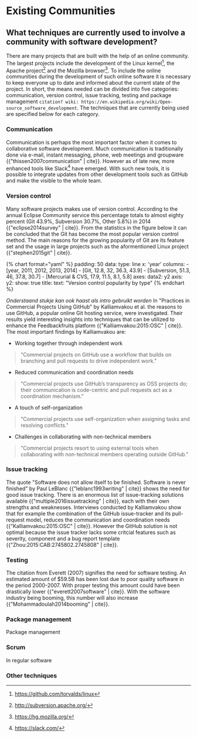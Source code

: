 # Existing Communities

## What techniques are currently used to involve a community with software development?
There are many projects that are built with the help of an online community. The largest projects include the development of the Linux kernel[^linuxrepo], the Apache project[^apacherepo] and the Mozilla browser[^mozillarepo]. To include the online communities during the development of such online software it is necessary to keep everyone up to date and informed about the current state of the project. In short, the means needed can be divided into five categories: communication, version control, issue tracking, testing and package management `citation? wiki: https://en.wikipedia.org/wiki/Open-source_software_development`. The techniques that are currently being used are specified below for each category.

### Communication
Communication is perhaps the most important factor when it comes to collaborative software development. Much communication is traditionally done via e-mail, instant messaging, phone, web meetings and groupware {{"thissen2007communication" | cite}}. However as of late new, more enhanced tools like Slack[^slackwebsite] have emerged. With such new tools, it is possible to integrate updates from other development tools such as GitHub and make the visible to the whole team.

### Version control
Many software projects makes use of version control. According to the annual Eclipse Community service this percentage totals to almost eighty percent (Git 43.9%, Subversion 30.7%, Other 5.8%) in 2014 {{"eclipse2014survey" | cite}}. From the statistics in the figure below it can be concluded that the Git has become the most popular version control method. The main reasons for the growing popularity of Git are its feature set and the usage in large projects such as the aformentioned Linux project {{"stephen2015git" | cite}}.

{% chart format="yaml" %}
padding: 50
data:
    type: line
    x: 'year'
    columns:
        - [year, 2011, 2012, 2013, 2014]
        - [Git, 12.8, 32, 36.3, 43.9]
        - [Subversion, 51.3, 46, 37.8, 30.7]
        - [Mercurial & CVS, 17.9, 11.5, 8.1, 5.8]
    axes:
        data2: y2
axis:
    y2:
        show: true
title:
    text: "Version control popularity by type"
{% endchart %}

_Onderstaand stukje kan ook haast als intro gebruikt worden_
In "Practices in Commercial Projects Using GitHub" by Kalliamvakou et al. the reasons to use GitHub, a popular online Git hosting service, were investigated. Their results yield interesting insights into techniques that can be utilized to enhance the Feedbackfruits platform {{"Kalliamvakou:2015:OSC" | cite}}. The most important findings by Kalliamvakou are: 
- Working together through independent work 
> "Commercial projects on GitHub use a workflow that builds on branching and pull requests to drive independent work."

- Reduced communication and coordination needs
> "Commercial projects use GitHub’s transparency as OSS projects do; their communication is code-centric and pull requests act as a coordination mechanism."

- A touch of self-organization 
> "Commercial projects use self-organization when assigning tasks and resolving conflicts."

- Challenges in collaborating with non-technical members
> "Commercial projects resort to using external tools when collaborating with non-technical members operating outside GitHub."


### Issue tracking
The quote "Software does not allow itself to be finished. Software is never finished" by Paul LeBlanc {{"leblanc1993writing" | cite}} shows the need for good issue tracking. There is an enormous list of issue-tracking solutions available {{"multiple2016issuetracking" | cite}}, each with their own strengths and weaknesses. Interviews conducted by Kalliamvakou show that for example the combination of the GitHub issue-tracker and its pull-request model, reduces the communication and coordination needs {{"Kalliamvakou:2015:OSC" | cite}}. However the GitHub solution is not optimal because the issue tracker lacks some critcial features such as severity, component and a bug report template {{"Zhou:2015:CAB:2745802.2745808" |  cite}}.

### Testing
The citation from Everett (2007) signifies the need for software testing. An estimated amount of $59.5B has been lost due to poor quality software in the period 2000-2007. With proper testing this amount could have been drastically lower {{"everett2007software" | cite}}. With the software industry being booming, this number will also increase {{"Mohammadoulah2014booming" | cite}}. 

### Package management
Package management 

### Scrum
In regular software

### Other techniques


[^linuxrepo]: https://github.com/torvalds/linux
[^apacherepo]: http://subversion.apache.org/
[^mozillarepo]: https://hg.mozilla.org/
[^slackwebsite]: https://slack.com/
